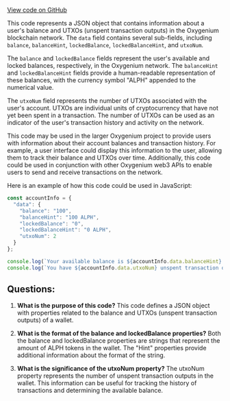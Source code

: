 [View code on GitHub](https://github.com/oxygenium/oxygenium-web3/packages/web3/src/fixtures/balance.json)

This code represents a JSON object that contains information about a user's balance and UTXOs (unspent transaction outputs) in the Oxygenium blockchain network. The `data` field contains several sub-fields, including `balance`, `balanceHint`, `lockedBalance`, `lockedBalanceHint`, and `utxoNum`.

The `balance` and `lockedBalance` fields represent the user's available and locked balances, respectively, in the Oxygenium network. The `balanceHint` and `lockedBalanceHint` fields provide a human-readable representation of these balances, with the currency symbol "ALPH" appended to the numerical value.

The `utxoNum` field represents the number of UTXOs associated with the user's account. UTXOs are individual units of cryptocurrency that have not yet been spent in a transaction. The number of UTXOs can be used as an indicator of the user's transaction history and activity on the network.

This code may be used in the larger Oxygenium project to provide users with information about their account balances and transaction history. For example, a user interface could display this information to the user, allowing them to track their balance and UTXOs over time. Additionally, this code could be used in conjunction with other Oxygenium web3 APIs to enable users to send and receive transactions on the network.

Here is an example of how this code could be used in JavaScript:

```javascript
const accountInfo = {
  "data": {
    "balance": "100",
    "balanceHint": "100 ALPH",
    "lockedBalance": "0",
    "lockedBalanceHint": "0 ALPH",
    "utxoNum": 2
  }
};

console.log(`Your available balance is ${accountInfo.data.balanceHint}.`);
console.log(`You have ${accountInfo.data.utxoNum} unspent transaction outputs.`);
```
## Questions: 
 1. **What is the purpose of this code?** 
This code defines a JSON object with properties related to the balance and UTXOs (unspent transaction outputs) of a wallet.

2. **What is the format of the balance and lockedBalance properties?** 
Both the balance and lockedBalance properties are strings that represent the amount of ALPH tokens in the wallet. The "Hint" properties provide additional information about the format of the string.

3. **What is the significance of the utxoNum property?** 
The utxoNum property represents the number of unspent transaction outputs in the wallet. This information can be useful for tracking the history of transactions and determining the available balance.